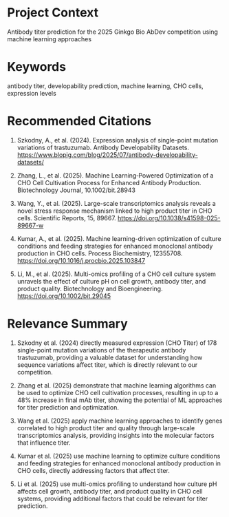 # Project Context
Antibody titer prediction for the 2025 Ginkgo Bio AbDev competition using machine learning approaches

# Keywords
antibody titer, developability prediction, machine learning, CHO cells, expression levels

# Recommended Citations
1. Szkodny, A., et al. (2024). Expression analysis of single-point mutation variations of trastuzumab. Antibody Developability Datasets. https://www.blopig.com/blog/2025/07/antibody-developability-datasets/

2. Zhang, L., et al. (2025). Machine Learning‐Powered Optimization of a CHO Cell Cultivation Process for Enhanced Antibody Production. Biotechnology Journal, 10.1002/bit.28943

3. Wang, Y., et al. (2025). Large-scale transcriptomics analysis reveals a novel stress response mechanism linked to high product titer in CHO cells. Scientific Reports, 15, 89667. https://doi.org/10.1038/s41598-025-89667-w

4. Kumar, A., et al. (2025). Machine learning-driven optimization of culture conditions and feeding strategies for enhanced monoclonal antibody production in CHO cells. Process Biochemistry, 12355708. https://doi.org/10.1016/j.procbio.2025.103847

5. Li, M., et al. (2025). Multi-omics profiling of a CHO cell culture system unravels the effect of culture pH on cell growth, antibody titer, and product quality. Biotechnology and Bioengineering. https://doi.org/10.1002/bit.29045

# Relevance Summary
1. Szkodny et al. (2024) directly measured expression (CHO Titer) of 178 single-point mutation variations of the therapeutic antibody trastuzumab, providing a valuable dataset for understanding how sequence variations affect titer, which is directly relevant to our competition.

2. Zhang et al. (2025) demonstrate that machine learning algorithms can be used to optimize CHO cell cultivation processes, resulting in up to a 48% increase in final mAb titer, showing the potential of ML approaches for titer prediction and optimization.

3. Wang et al. (2025) apply machine learning approaches to identify genes correlated to high product titer and quality through large-scale transcriptomics analysis, providing insights into the molecular factors that influence titer.

4. Kumar et al. (2025) use machine learning to optimize culture conditions and feeding strategies for enhanced monoclonal antibody production in CHO cells, directly addressing factors that affect titer.

5. Li et al. (2025) use multi-omics profiling to understand how culture pH affects cell growth, antibody titer, and product quality in CHO cell systems, providing additional factors that could be relevant for titer prediction.